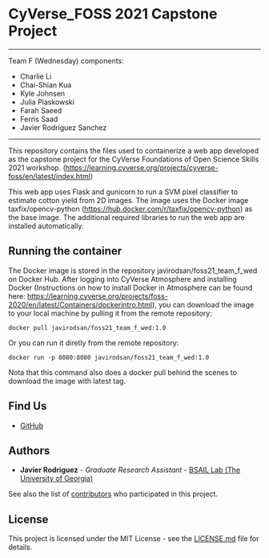 # CyVerse_FOSS 2021 Capstone Project
____
Team F (Wednesday) components:

  - Charlie Li
  - Chai-Shian Kua
  - Kyle Johnsen
  - Julia Piaskowski
  - Farah Saeed
  - Ferris Saad
  - Javier Rodriguez Sanchez
____

This repository contains the files used to containerize a web app developed as the capstone project for the 
CyVerse Foundations of Open Science Skills 2021 workshop. 
(https://learning.cyverse.org/projects/cyverse-foss/en/latest/index.html)

This web app uses Flask and gunicorn to run a SVM pixel classifier to estimate cotton yield from 2D images.
The image uses the Docker image taxfix/opencv-python (https://hub.docker.com/r/taxfix/opencv-python) as the 
base image. The additional required libraries to run the web app are installed automatically.

## Running the container

The Docker image is stored in the repository javirodsan/foss21_team_f_wed on Docker Hub. After logging into 
CyVerse Atmosphere and installing Docker (Instructions on how to install Docker in Atmosphere can be found here: 
https://learning.cyverse.org/projects/foss-2020/en/latest/Containers/dockerintro.html), you can download the 
image to your local machine by pulling it from the remote repository:

```
docker pull javirodsan/foss21_team_f_wed:1.0
```

Or you can run it diretly from the remote repository:

```
docker run -p 8080:8080 javirodsan/foss21_team_f_wed:1.0
```
Nota that this command also does a docker pull behind the scenes to download the image with latest tag. 

## Find Us

* [GitHub](https://github.com/Javi-RS)

## Authors

* **Javier Rodriguez** - *Graduate Research Assistant* - [BSAIL Lab (The University of Georgia)](https://bsail.engr.uga.edu/)

See also the list of [contributors](https://github.com/your/repository/contributors) who 
participated in this project.

## License

This project is licensed under the MIT License - see the [LICENSE.md](LICENSE.md) file for details.
